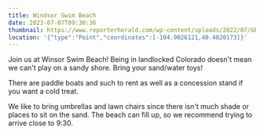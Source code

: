 ```yaml
---
title: Windsor Swim Beach
date: 2023-07-07T09:30:36
thumbnail: https://www.reporterherald.com/wp-content/uploads/2022/07/GRE-L-June2022InPhotos-AM0008.jpg?w=978
location: '{"type":"Point","coordinates":[-104.9026121,40.4820173]}'
---
```

Join us at Winsor Swim Beach! Being in landlocked Colorado doesn't mean we can't play on a sandy shore. Bring your sand/water toys!

There are paddle boats and such to rent as well as a concession stand if you want a cold treat.

We like to bring umbrellas and lawn chairs since there isn't much shade or places to sit on the sand. The beach can fill up,  so we recommend trying to arrive close to 9:30.